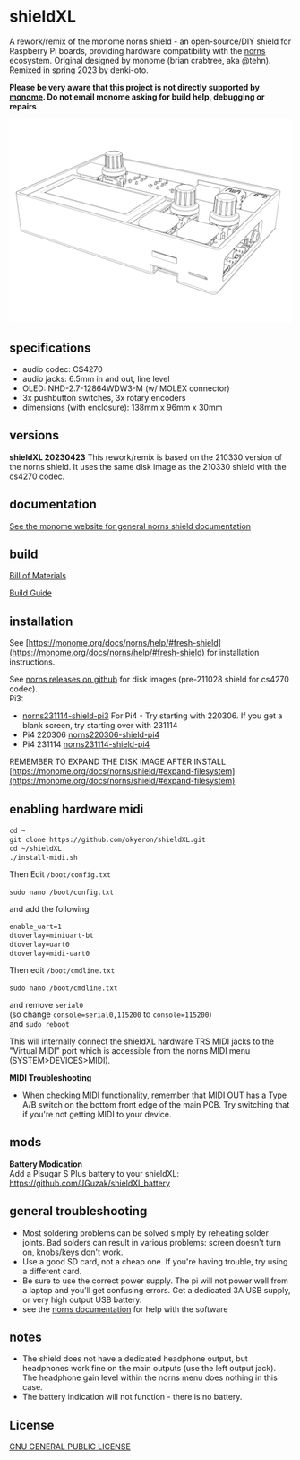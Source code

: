 # shieldXL

A rework/remix of the monome norns shield - an open-source/DIY shield for Raspberry Pi boards, providing hardware compatibility with the [norns](https://monome.org/docs/norns) ecosystem. Original designed by monome (brian crabtree, aka @tehn). Remixed in spring 2023 by denki-oto.

__Please be very aware that this project is not directly supported by [monome](https://monome.org). Do not email monome asking for build help, debugging or repairs__

![<# shieldXL-inklinet #>](images/shieldXL-inkline-2.jpg "shieldXL-inkline-2.jpg")

## specifications

- audio codec: CS4270  
- audio jacks: 6.5mm in and out, line level  
- OLED: NHD-2.7-12864WDW3-M (w/ MOLEX connector)  
- 3x pushbutton switches, 3x rotary encoders  
- dimensions (with enclosure): 138mm x 96mm x 30mm  

## versions

__shieldXL 20230423__
This rework/remix is based on the 210330 version of the norns shield. It uses the same disk image as the 210330 shield with the cs4270 codec.

## documentation

[See the monome website for general norns shield documentation](https://monome.org/docs/norns/shield/) 

## build

[Bill of Materials](bom/BOM.md)

[Build Guide](BUILD.md)

## installation

See [https://monome.org/docs/norns/help/#fresh-shield](https://monome.org/docs/norns/help/#fresh-shield) for installation instructions.  

See [norns releases on github](https://github.com/monome/norns-image/releases/tag/231114-img) for disk images (pre-211028 shield for cs4270 codec).  
Pi3:  
*  [norns231114-shield-pi3](https://github.com/monome/norns-image/releases/download/231114-img/norns231114-shield-pi3-cs4720.tgz)
For Pi4 - Try starting with 220306. If you get a blank screen, try starting over with 231114
* Pi4 220306 [norns220306-shield-pi4](https://github.com/monome/norns-image/releases/download/220306/norns220306-shield-pi4-cs4270.tgz)
* Pi4 231114 [norns231114-shield-pi4](https://github.com/monome/norns-image/releases/download/231114-img/norns231114-shield-pi4-cs4720.tgz)

REMEMBER TO EXPAND THE DISK IMAGE AFTER INSTALL  
[https://monome.org/docs/norns/shield/#expand-filesystem](https://monome.org/docs/norns/shield/#expand-filesystem)

## enabling hardware midi

```
cd ~
git clone https://github.com/okyeron/shieldXL.git
cd ~/shieldXL 
./install-midi.sh
```
Then Edit `/boot/config.txt` 

`sudo nano /boot/config.txt`  

and add the following  
 
```
enable_uart=1
dtoverlay=miniuart-bt
dtoverlay=uart0
dtoverlay=midi-uart0
```
Then edit `/boot/cmdline.txt` 

`sudo nano /boot/cmdline.txt`  

and remove `serial0`    
(so change `console=serial0,115200` to `console=115200`)  
and `sudo reboot`  

This will internally connect the shieldXL hardware TRS MIDI jacks to the "Virtual MIDI" port which is accessible from the norns MIDI menu (SYSTEM>DEVICES>MIDI).  

__MIDI Troubleshooting__   

- When checking MIDI functionality, remember that MIDI OUT has a Type A/B switch on the bottom front edge of the main PCB. Try switching that if you're not getting MIDI to your device.

## mods

__Battery Modication__  
Add a Pisugar S Plus battery to your shieldXL:  https://github.com/JGuzak/shieldXl_battery  


## general troubleshooting

- Most soldering problems can be solved simply by reheating solder joints. Bad solders can result in various problems: screen doesn't turn on, knobs/keys don't work.
- Use a good SD card, not a cheap one. If you're having trouble, try using a different card.
- Be sure to use the correct power supply. The pi will not power well from a laptop and you'll get confusing errors. Get a dedicated 3A USB supply, or very high output USB battery.
- see the [norns documentation](https://monome.org/docs/norns/shield/) for help with the software  

## notes

- The shield does not have a dedicated headphone output, but headphones work fine on the main outputs (use the left output jack). The headphone gain level within the norns menu does nothing in this case.
- The battery indication will not function - there is no battery.

## License

[GNU GENERAL PUBLIC LICENSE](LICENSE.txt)
